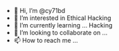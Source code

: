 - 👋 Hi, I’m @cy71bd
- 👀 I’m interested in Ethical Hacking
- 🌱 I’m currently learning ... Hacking
- 💞️ I’m looking to collaborate on ...
- 📫 How to reach me ...

<!---
cy71bd/cy71bd is a ✨ special ✨ repository because its `README.md` (this file) appears on your GitHub profile.
You can click the Preview link to take a look at your changes.
--->
